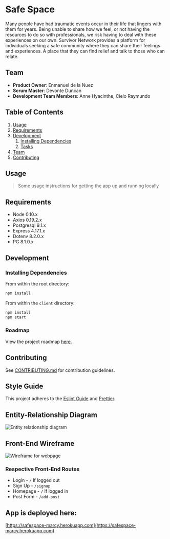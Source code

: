 # Safe Space

Many people have had traumatic events occur in their life that lingers with them for years. Being unable to share how we feel, or not having the resources to do so with professionals, we risk having to deal with these experiences on our own. Survivor Network provides a platform for individuals seeking a safe community where they can share their feelings and experiences. A place that they can find relief and talk to those who can relate.

## Team

- **Product Owner**: Enmanuel de la Nuez
- **Scrum Master**: Devonte Duncan
- **Development Team Members**: Anne Hyacinthe, Cielo Raymundo

## Table of Contents

1. [Usage](#Usage)
1. [Requirements](#requirements)
1. [Development](#development)
   1. [Installing Dependencies](#installing-dependencies)
   1. [Tasks](#tasks)
1. [Team](#team)
1. [Contributing](#contributing)

## Usage

> Some usage instructions for getting the app up and running locally

## Requirements

- Node 0.10.x
- Axios 0.19.2.x
- Postgresql 9.1.x
- Express 4.17.1.x
- Dotenv 8.2.0.x
- PG 8.1.0.x

## Development

### Installing Dependencies

From within the root directory:

```sh
npm install
```

From within the `client` directory:

```sh
npm install
npm start
```

### Roadmap

View the project roadmap [here](https://github.com/safespace-marcy/safespace/projects).

## Contributing

See [CONTRIBUTING.md](CONTRIBUTING.md) for contribution guidelines.

## Style Guide

This project adheres to the [Eslint Guide](https://github.com/eslint/eslint) and [Prettier](https://github.com/prettier/prettier).

## Entity-Relationship Diagram

![Entity relationship diagram](./diagram.png)

## Front-End Wireframe

![Wireframe for webpage](./wireframe.png)

### Respective Front-End Routes

- Login - `/` If logged out
- Sign Up - `/signup`
- Homepage - `/` If logged in
- Post Form - `/add-post`

## App is deployed here:

[https://safespace-marcy.herokuapp.com](https://safespace-marcy.herokuapp.com)